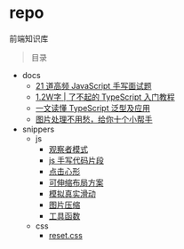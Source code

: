 # repo

前端知识库

> 目录

- docs
  - [21 道高频 JavaScript 手写面试题](https://juejin.im/post/6855129007852093453)
  - [1.2W字 | 了不起的 TypeScript 入门教程](https://juejin.im/post/6844904182843965453)
  - [一文读懂 TypeScript 泛型及应用](https://juejin.im/post/6844904184894980104)
  - [图片处理不用愁，给你十个小帮手](https://juejin.im/post/6844904197675024391)
- snippers
  - js
    - [观察者模式](https://github.com/hipi/repo/blob/master/snippers/js/观察者模式.js)
    - [js 手写代码片段](https://github.com/hipi/repo/blob/master/snippers/js/js手写代码片段.js)
    - [点击心形](https://github.com/hipi/repo/blob/master/snippers/js/点击心形.js)
    - [可伸缩布局方案](https://github.com/hipi/repo/blob/master/snippers/js/可伸缩布局方案.js)
    - [模拟真实滑动](https://github.com/hipi/repo/blob/master/snippers/js/模拟真实滑动.js)
    - [图片压缩](https://github.com/hipi/repo/blob/master/snippers/js/图片压缩.js)
    - [工具函数](https://github.com/hipi/repo/blob/master/snippers/js/utils.js)
  - css
    - [reset.css](https://github.com/hipi/repo/blob/master/snippers/css/reset.css)
